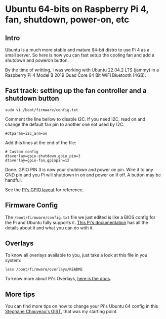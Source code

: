 # Ubuntu 64-bits on Raspberry Pi 4, fan, shutdown, power-on, etc

## Intro

Ubuntu is a much more stable and mature 64-bit distro to use Pi 4 as a small server. So here is how you can fast setup the cooling fan and add a shutdown and poweron button.

By the time of writting, I was working with Ubuntu 22.04.2 LTS (jammy) in a Raspberry Pi 4 Model B 2019 Quad Core 64 Bit WiFi Bluetooth (4GB).

## Fast track: setting up the fan controller and a shutdown button

```
sudo vi /boot/firmware/config.txt
```

Comment the line bellow to disable I2C. If you need I2C, read on and change the default fan pin to another one not used by I2C.

```
#dtparam=i2c_arm=on
```

Add this lines at the end of the file:

```
# Custom config
dtoverlay=gpio-shutdown,gpio_pin=3
dtoverlay=gpio-fan,gpiopin=12
```

Done. GPIO PIN 3 is now your shutdown and power on pin. Wire it to any GND pin and you Pi will shutdown in on and power on if off. A button may be handful.

See the [Pi's GPIO layout](https://www.raspberrypi.com/documentation/computers/raspberry-pi.html#gpio-and-the-40-pin-header) for reference.

## Firmware Config

The `/boot/firmware/config.txt` file we just edited is like a BIOS config for the Pi and Ubuntu fully supports it. [This Pi's documentation](https://www.raspberrypi.com/documentation/computers/config_txt.html#what-is-config-txt) has all the details about it and what you can do with it.

## Overlays

To know all overlays available to you, just take a look at this file in you system:

```
less /boot/firmware/overlays/README
```

To know more about Pi's Overlays, [here is the docs](https://www.raspberrypi.com/documentation/computers/configuration.html#device-trees-overlays-and-parameters).

## More tips

You can find more tips on how to change your Pi's Ubuntu 64 config in this [Stephane Chauveau's GIST](https://gist.github.com/schauveau/a55eb2811fe12e8ad186d35feb788743), that was my starting point.
